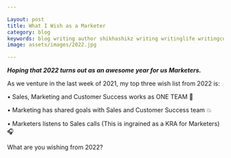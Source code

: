 ```yaml
---

Layout: post
title: What I Wish as a Marketer
category: blog
keywords: blog writing author shikhashikz writing writinglife writingcommunity dailyblogpost dailyblogpostchallenge marketing abm
image: assets/images/2022.jpg

---
```


***Hoping that 2022 turns out as an awesome year for us Marketers.***

As we venture in the last week of 2021, my top three wish list from 2022 is:

•	Sales, Marketing and Customer Success works as ONE TEAM 💯

•	Marketing has shared goals with Sales and Customer Success team 💥

•	Marketers listens to Sales calls (This is ingrained as a KRA for Marketers) 🎧

What are you wishing from 2022?
